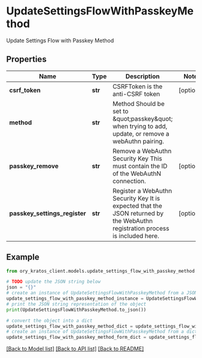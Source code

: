 # UpdateSettingsFlowWithPasskeyMethod

Update Settings Flow with Passkey Method

## Properties

Name | Type | Description | Notes
------------ | ------------- | ------------- | -------------
**csrf_token** | **str** | CSRFToken is the anti-CSRF token | [optional] 
**method** | **str** | Method  Should be set to \&quot;passkey\&quot; when trying to add, update, or remove a webAuthn pairing. | 
**passkey_remove** | **str** | Remove a WebAuthn Security Key  This must contain the ID of the WebAuthN connection. | [optional] 
**passkey_settings_register** | **str** | Register a WebAuthn Security Key  It is expected that the JSON returned by the WebAuthn registration process is included here. | [optional] 

## Example

```python
from ory_kratos_client.models.update_settings_flow_with_passkey_method import UpdateSettingsFlowWithPasskeyMethod

# TODO update the JSON string below
json = "{}"
# create an instance of UpdateSettingsFlowWithPasskeyMethod from a JSON string
update_settings_flow_with_passkey_method_instance = UpdateSettingsFlowWithPasskeyMethod.from_json(json)
# print the JSON string representation of the object
print(UpdateSettingsFlowWithPasskeyMethod.to_json())

# convert the object into a dict
update_settings_flow_with_passkey_method_dict = update_settings_flow_with_passkey_method_instance.to_dict()
# create an instance of UpdateSettingsFlowWithPasskeyMethod from a dict
update_settings_flow_with_passkey_method_form_dict = update_settings_flow_with_passkey_method.from_dict(update_settings_flow_with_passkey_method_dict)
```
[[Back to Model list]](../README.md#documentation-for-models) [[Back to API list]](../README.md#documentation-for-api-endpoints) [[Back to README]](../README.md)


